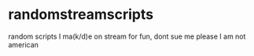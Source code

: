 # randomstreamscripts

random scripts I ma(k/d)e on stream for fun, dont sue me please I am not american
